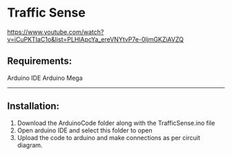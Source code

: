 # Traffic Sense
https://www.youtube.com/watch?v=iCuPKTIaC1o&list=PLHlApcYa_ereVNYtvP7e-0ljmGKZiAVZQ
## Requirements:
Arduino IDE
Arduino Mega
******************************************************************************
## Installation:
1) Download the ArduinoCode folder along with the TrafficSense.ino file
2) Open arduino IDE and select this folder to open
3) Upload the code to arduino and make connections as per circuit diagram.
